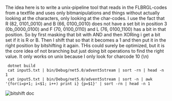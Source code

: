 
The idea here is to write a unix-pipeline tool that reads in the FLBRGL-codes from a textfile and uses only bitmanipulations and things without
actually looking at the characters, only looking at the char-codes. I use the fact that R (82, 0101_0010) and B (66, 0100_0010) does not have a set bit in position 3 (0b_0000_0100) and F (70, 0100_0110) and L (76, 0100_1100) has a bit in that position. So by first masking that bit with AND and then XORing i get a bit set if it is R or B. Then I shift that so that it becomes a 1 and then put it in the right position by bitshifting it again. THis could surely be optimized, but it is the core idea of not branching but just doing bit operations to find the right value. It only works on unix because I only look for charcode 10 (\n)

```
 dotnet build
 cat input5.txt | bin/Debug/net5.0/advent5stream | sort -rn | head -n 1
 cat input5.txt | bin/Debug/net5.0/advent5stream | sort -n | awk '{for(i=p+1; i<$1; i++) print i} {p=$1}' | sort -rn | head -n 1
```

![bitshift doc](https://user-images.githubusercontent.com/1174441/101262463-3c5b0f00-373f-11eb-9ece-42f9ee7a1a66.png)
